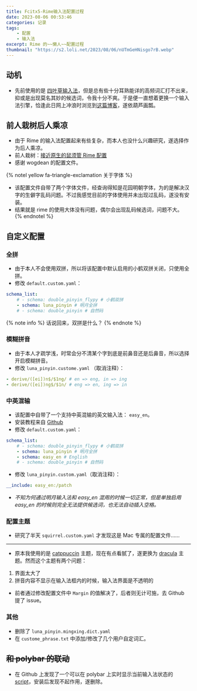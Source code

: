 ```yaml
---
title: Fcitx5-Rime输入法配置过程
date: 2023-08-06 00:53:46
categories: 记录
tags:
    - 配置
    - 输入法
excerpt: Rime 的~~懒人~~配置过程
thumbnail: "https://s2.loli.net/2023/08/06/nUTmGeHNisgo7rB.webp"
---
```


## 动机

-   先前使用的是 [四叶草输入法](https://github.com/fkxxyz/rime-cloverpinyin)，但是总有些十分耳熟能详的高频词汇打不出来，抑或是出现莫名其妙的候选词，令我十分不爽。于是便一直想着更换一个输入法引擎，恰逢此日网上冲浪时浏览到[这篇博客](https://blacksand.top/2021/10/18/fcitx5-rime%E4%B8%AA%E4%BA%BA%E9%85%8D%E7%BD%AE%E4%BB%A5%E5%8F%8A%E8%B8%A9%E5%9D%91%E7%82%B9%E8%A7%A3%E5%86%B3%E7%AE%80%E8%A6%81/)，遂依葫芦画瓢。

## 前人栽树后人乘凉

-   由于 Rime 的输入法配置起来有些复杂，而本人也没什么兴趣研究，遂选择作为后人乘凉。
-   前人栽树：[接近原生的鼠须管 Rime 配置](https://github.com/wongdean/rime-settings)
-   感谢 wogdean 的配置文件。

{% notel yellow fa-triangle-exclamation 关于字体 %}

-   该配置文件自带了两个字体文件，经查询得知是花园明朝字体，为的是解决汉字的生僻字乱码问题。不过我感觉目前的字体使用并未出现过乱码，遂没有安装。
-   结果就是 rime 的使用大体没有问题，偶尔会出现乱码候选词，问题不大。
    {% endnotel %}

## 自定义配置

### 全拼

-   由于本人不会使用双拼，所以将该配置中默认启用的小鹤双拼关闭，只使用全拼。
-   修改 `default.custom.yaml`：

```yaml
schema_list:
    # - schema: double_pinyin_flypy # 小鹤双拼
    - schema: luna_pinyin # 明月全拼
    # - schema: double_pinyin # 自然码
```

{% note info  %}
话说回来，双拼是什么？
{% endnote %}

### 模糊拼音

-   由于本人才疏学浅，时常会分不清某个字到底是前鼻音还是后鼻音，所以选择开启模糊拼音。
-   修改 `luna_pinyin.custome.yaml` （取消注释）：

```yaml
- derive/([ei])n$/$1ng/ # en => eng, in => ing
- derive/([ei])ng$/$1n/ # eng => en, ing => in
```

### 中英混输

-   该配置中自带了一个支持中英混输的英文输入法： `easy_en`。
-   安装教程来自 [Github](https://github.com/BlindingDark/rime-easy-en#%E6%89%8B%E5%8A%A8%E5%AE%89%E8%A3%85-easy_en)
-   修改 `default.custom.yaml`：

```yaml
schema_list:
    # - schema: double_pinyin_flypy # 小鹤双拼
    - schema: luna_pinyin # 明月全拼
    - schema: easy_en # English
    # - schema: double_pinyin # 自然码
```

-   修改 `luna_pinyin.custom.yaml`（取消注释）：

```yaml
__include: easy_en:/patch
```

-   _不知为何通过明月输入法和 easy_en 混用的时候一切正常，但是单独启用 easy_en 的时候则完全无法提供候选词，也无法自动插入空格。_

### 配置主题

-   研究了半天 `squirrel.custom.yaml` 才发现这是 Mac 专属的配置文件……

---

-   原本我使用的是 [catppuccin](https://github.com/catppuccin/fcitx5) 主题，现在有点看腻了，遂更换为 [dracula](https://github.com/drbbr/fcitx5-dracula-theme) 主题。然而这个主题有两个问题：

1. 界面太大了
2. 拼音内容不显示在输入法框内的时候，输入法界面是不透明的

-   前者通过修改配置文件中 `Margin` 的值解决了，后者则无计可施，去 Github 提了 issue。

### 其他

-   删除了 `luna_pinyin.mingxing.dict.yaml`
-   在 `custome_phrase.txt` 中添加/修改了几个用户自定词汇。

## ~~和 polybar 的联动~~

-   在 Github 上发现了一个可以在 polybar 上实时显示当前输入法状态的 [script](https://github.com/RRRRRm/polybar-fcitx5-script)，安装后发现不起作用，遂删除。

